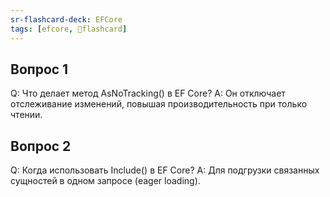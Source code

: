 ```yaml
---
sr-flashcard-deck: EFCore
tags: [efcore, 🧠flashcard]
---
```


## Вопрос 1
Q: Что делает метод AsNoTracking() в EF Core?
A: Он отключает отслеживание изменений, повышая производительность при только чтении.

## Вопрос 2
Q: Когда использовать Include() в EF Core?
A: Для подгрузки связанных сущностей в одном запросе (eager loading).